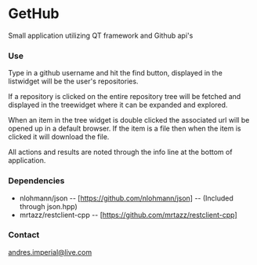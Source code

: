 # GetHub
Small application utilizing QT framework and Github api's

### Use
Type in a github username and hit the find button, displayed in the listwidget will be the user's repositories. 

If a repository is clicked on the entire repository tree will be fetched and displayed in the treewidget where it can be expanded and explored.  

When an item in the tree widget is double clicked the associated url will be opened up in a default browser. If the item is a file then when the item is clicked it will download the file.

All actions and results are noted through the info line at the bottom of application.

### Dependencies
  + nlohmann/json -- [https://github.com/nlohmann/json] -- (Included through json.hpp)
  + mrtazz/restclient-cpp -- [https://github.com/mrtazz/restclient-cpp]

### Contact
andres.imperial@live.com
